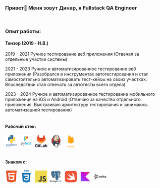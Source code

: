 ### Привет👋 Меня зовут Динар, я Fullstack QA Engineer
<br> 

### Опыт работы:
#### Тензор (2019 - Н.В.)
2019 - 2021 Ручное тестирование веб приложения (Отвечал за отдельные участки системы)<br> 

2021 - 2023 Ручное и автоматизированное тестирование веб приложения (Разобрался в инструментах автотестирования и стал самостоятельно автоматизировать тест-кейсы на своих участках. Впоследствии стал отвечать за автотесты всего отдела)<br> 

2023 - 2024 Ручное и автоматизированное тестирование мобильного приложения на iOS и Android (Отвечаю за качество отдельного приложения. Выстраиваю архитектуру тестирования и занимаюсь автоматизацией тестирования)<br> 
<br> 

#### Рабочий стек:
<div>
  <img src="https://github.com/devicons/devicon/blob/master/icons/python/python-original-wordmark.svg" title="Python" alt="Python" width="40" height="40"/>&nbsp;
  <img src="https://github.com/devicons/devicon/blob/master/icons/pytest/pytest-original-wordmark.svg" title="Pytest" alt="Pytest" width="40" height="40"/>&nbsp;
  <img src="https://github.com/devicons/devicon/blob/master/icons/gitlab/gitlab-original-wordmark.svg" title="Git" **alt="Git" width="40" height="40"/>&nbsp;
  <img src="https://github.com/devicons/devicon/blob/master/icons/jenkins/jenkins-original.svg" title="Jenkins" **alt="Jenkins" width="40" height="40"/>&nbsp;
  <img src="https://github.com/devicons/devicon/blob/master/icons/firebase/firebase-plain-wordmark.svg" title="Firebase" alt="Firebase" width="40" height="40"/>&nbsp;
</div>
<br> 

#### Знаком с:
<div>
  <img src="https://github.com/devicons/devicon/blob/master/icons/html5/html5-original.svg" title="HTML5" alt="HTML" width="40" height="40"/>&nbsp;
  <img src="https://github.com/devicons/devicon/blob/master/icons/css3/css3-plain-wordmark.svg"  title="CSS3" alt="CSS" width="40" height="40"/>&nbsp;
  <img src="https://github.com/devicons/devicon/blob/master/icons/javascript/javascript-original.svg" title="JavaScript" alt="JavaScript" width="40" height="40"/>&nbsp;
  <img src="https://github.com/devicons/devicon/blob/master/icons/postgresql/postgresql-original-wordmark.svg" title="PostgreSQL" alt="PostgreSQL" width="40" height="40"/>&nbsp;
  <img src="https://github.com/devicons/devicon/blob/master/icons/swift/swift-original.svg" title="Swift" alt="Swift" width="40" height="40"/>&nbsp;
  <img src="https://github.com/devicons/devicon/blob/master/icons/kotlin/kotlin-original.svg" title="Kotlin" alt="Kotlin" width="40" height="40"/>&nbsp;
  <img src="https://github.com/devicons/devicon/blob/master/icons/apachekafka/apachekafka-original-wordmark.svg" title="Kafka" alt="Kafka" width="40" height="40"/>&nbsp;
</div>
